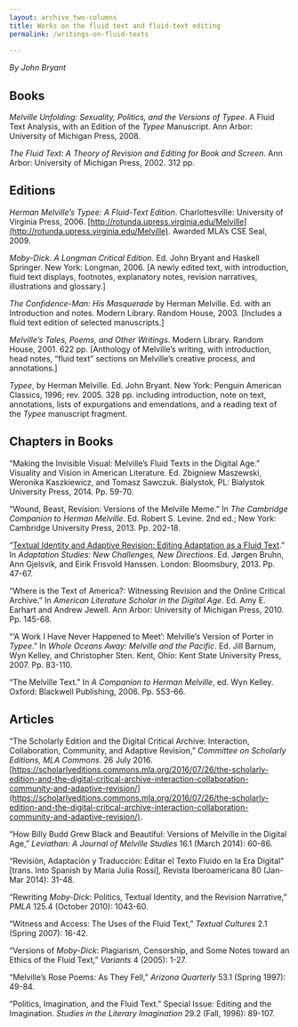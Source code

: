 ```yaml
---
layout: archive_two-columns
title: Works on the fluid text and fluid-text editing
permalink: /writings-on-fluid-texts
 
---
```


_By John Bryant_

## Books

_Melville Unfolding: Sexuality, Politics, and the Versions of Typee_. A Fluid Text Analysis, with an Edition of the _Typee_ Manuscript. Ann Arbor: University of Michigan Press, 2008.

_The Fluid Text: A Theory of Revision and Editing for Book and Screen_. Ann Arbor: University of Michigan Press, 2002. 312 pp.

## Editions

_Herman Melville’s Typee: A Fluid-Text Edition_. Charlottesville: University of Virginia Press, 2006. [http://rotunda.upress.virginia.edu/Melville](http://rotunda.upress.virginia.edu/Melville). Awarded MLA’s CSE Seal, 2009.

_Moby-Dick. A Longman Critical Edition_. Ed. John Bryant and Haskell Springer. New York: Longman, 2006. [A newly edited text, with introduction, fluid text displays, footnotes, explanatory notes, revision narratives, illustrations and glossary.]

_The Confidence-Man: His Masquerade_ by Herman Melville. Ed. with an Introduction and notes. Modern Library. Random House, 2003. [Includes a fluid text edition of selected manuscripts.]

_Melville’s Tales, Poems, and Other Writings_. Modern Library. Random House, 2001. 622 pp. [Anthology of Melville’s writing, with introduction, head notes, “fluid text” sections on Melville’s creative process, and annotations.]

_Typee_, by Herman Melville. Ed. John Bryant. New York: Penguin American Classics, 1996; rev. 2005. 328 pp. including introduction, note on text, annotations, lists of expurgations and emendations, and a reading text of the _Typee_ manuscript fragment.

## Chapters in Books

“Making the Invisible Visual: Melville’s Fluid Texts in the Digital Age.” Visuality and Vision in American Literature. Ed. Zbigniew Maszewski, Weronika Kaszkiewicz, and Tomasz Sawczuk. Bialystok, PL: Bialystok University Press, 2014. Pp. 59-70.

“Wound, Beast, Revision: Versions of the Melville Meme.” In _The Cambridge Companion to Herman Melville_. Ed. Robert S. Levine. 2nd ed.; New York: Cambridge University Press, 2013. Pp. 202-18.

“[Textual Identity and Adaptive Revision: Editing Adaptation as a Fluid Text](/pdf/john_bryant_essay_ch3.pdf).” In _Adaptation Studies: New Challenges, New Directions_. Ed. Jørgen Bruhn, Ann Gjelsvik, and Eirik Frisvold Hanssen. London: Bloomsbury, 2013. Pp. 47-67.

“Where is the Text of America?: Witnessing Revision and the Online Critical Archive.” In _American Literature Scholar in the Digital Age_. Ed. Amy E. Earhart and Andrew Jewell. Ann Arbor: University of Michigan Press, 2010. Pp. 145-68.

“‘A Work I Have Never Happened to Meet’: Melville’s Version of Porter in _Typee_.” In _Whole Oceans Away: Melville and the Pacific_. Ed. Jill Barnum, Wyn Kelley, and Christopher Sten. Kent, Ohio: Kent State University Press, 2007. Pp. 83-110.

“The Melville Text.” In _A Companion to Herman Melville_, ed. Wyn Kelley. Oxford: Blackwell Publishing, 2006. Pp. 553-66.

## Articles

“The Scholarly Edition and the Digital Critical Archive: Interaction, Collaboration, Community, and Adaptive Revision,” _Committee on Scholarly Editions, MLA Commons_. 26 July 2016. [https://scholarlyeditions.commons.mla.org/2016/07/26/the-scholarly-edition-and-the-digital-critical-archive-interaction-collaboration-community-and-adaptive-revision/](https://scholarlyeditions.commons.mla.org/2016/07/26/the-scholarly-edition-and-the-digital-critical-archive-interaction-collaboration-community-and-adaptive-revision/).

“How Billy Budd Grew Black and Beautiful: Versions of Melville in the Digital Age,” _Leviathan: A Journal of Melville Studies_ 16.1 (March 2014): 60-86.

“Revisiòn, Adaptaciòn y Traducciòn: Editar el Texto Fluido en la Era Digital” [trans. Into Spanish by Maria Julia Rossi], Revista Iberoamericana 80 (Jan-Mar 2014): 31-48.

“Rewriting _Moby-Dick_: Politics, Textual Identity, and the Revision Narrative,” _PMLA_ 125.4 (October 2010): 1043-60.

“Witness and Access: The Uses of the Fluid Text,” _Textual Cultures_ 2.1 (Spring 2007): 16-42.

“Versions of _Moby-Dick_: Plagiarism, Censorship, and Some Notes toward an Ethics of the Fluid Text,” _Variants_ 4 (2005): 1-27.

“Melville’s Rose Poems: As They Fell,” _Arizona Quarterly_ 53.1 (Spring 1997): 49-84.

“Politics, Imagination, and the Fluid Text.” Special Issue: Editing and the Imagination. _Studies in the Literary Imagination_ 29.2 (Fall, 1996): 89-107.
